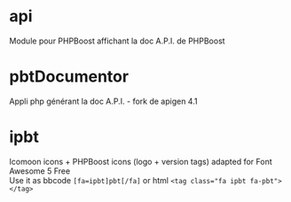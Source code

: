 # api
Module pour PHPBoost affichant la doc A.P.I. de PHPBoost

# pbtDocumentor
Appli php générant la doc A.P.I. - fork de apigen 4.1

# ipbt
Icomoon icons + PHPBoost icons (logo + version tags) adapted for Font Awesome 5 Free  
Use it as bbcode `[fa=ipbt]pbt[/fa]` or html `<tag class="fa ipbt fa-pbt"></tag>`
